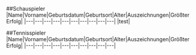 ##Schauspieler
|Name|Vorname|Geburtsdatum|Geburtsort|Alter|Auszeichnungen|Größter Erfolg|
|---|---|---|---|---|---|---|---|---|---|
|test|

##Tennisspieler
|Name|Vorname|Geburtsdatum|Geburtsort|Alter|Auszeichnungen|Größter Erfolg|
|---|---|---|---|---|---|---|---|---|---|
